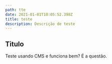 ```yaml
---
path: tte
date: 2021-01-01T10:05:52.398Z
title: teste
description: Descrição de teste
---
```

## Titulo 
Teste usando CMS e funciona bem? É a questão.